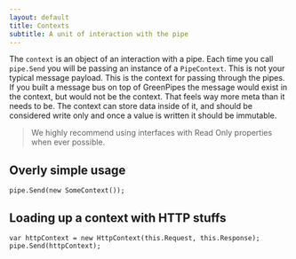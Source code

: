```yaml
---
layout: default
title: Contexts
subtitle: A unit of interaction with the pipe
---
```


The `context` is an object of an interaction with a pipe. Each time you call `pipe.Send` you will be passing an instance of a `PipeContext`. This is not your typical message payload. This is the context for passing through the pipes. If you built a message bus on top of GreenPipes the message would exist in the context, but would not be the context. That feels way more meta than it needs to be. The context can store data inside of it, and should be considered write only and once a value is written it should be immutable.

> We highly recommend using interfaces with Read Only properties when ever possible.

## Overly simple usage

```
pipe.Send(new SomeContext());
```

## Loading up a context with HTTP stuffs

```
var httpContext = new HttpContext(this.Request, this.Response);
pipe.Send(httpContext); 
```
